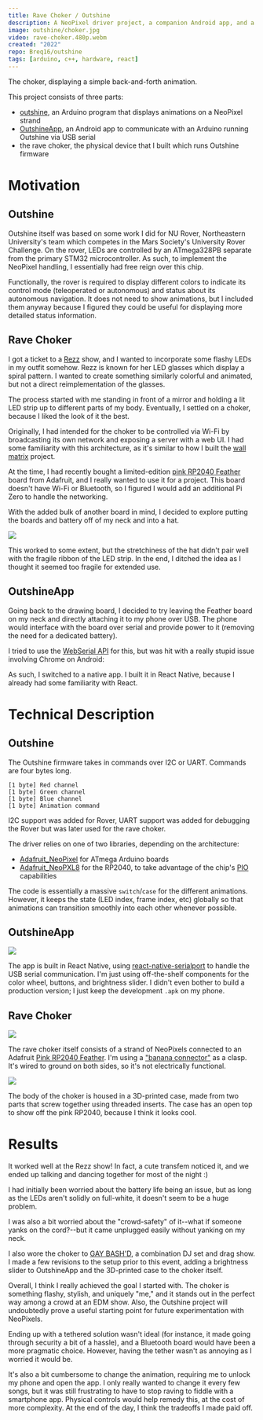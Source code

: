```yaml
---
title: Rave Choker / Outshine
description: A NeoPixel driver project, a companion Android app, and a stylish LED choker.
image: outshine/choker.jpg
video: rave-choker.480p.webm
created: "2022"
repo: Breq16/outshine
tags: [arduino, c++, hardware, react]
---
```


<Giphy id="WHmc9HI2lXWgnEgY7Y" />
<Caption>
  The choker, displaying a simple back-and-forth animation.
</Caption>

This project consists of three parts:

- [outshine](https://github.com/Breq16/outshine), an Arduino program that displays animations on a NeoPixel strand
- [OutshineApp](https://github.com/Breq16/OutshineApp), an Android app to communicate with an Arduino running Outshine via USB serial
- the rave choker, the physical device that I built which runs Outshine firmware

# Motivation

## Outshine

Outshine itself was based on some work I did for NU Rover, Northeastern University's team which competes in the Mars Society's University Rover Challenge. On the rover, LEDs are controlled by an ATmega328PB separate from the primary STM32 microcontroller. As such, to implement the NeoPixel handling, I essentially had free reign over this chip.

Functionally, the rover is required to display different colors to indicate its control mode (teleoperated or autonomous) and status about its autonomous navigation. It does not need to show animations, but I included them anyway because I figured they could be useful for displaying more detailed status information.

## Rave Choker

I got a ticket to a [Rezz](https://twitter.com/officialrezz) show, and I wanted to incorporate some flashy LEDs in my outfit somehow. Rezz is known for her LED glasses which display a spiral pattern. I wanted to create something similarly colorful and animated, but not a direct reimplementation of the glasses.

The process started with me standing in front of a mirror and holding a lit LED strip up to different parts of my body. Eventually, I settled on a choker, because I liked the look of it the best.

Originally, I had intended for the choker to be controlled via Wi-Fi by broadcasting its own network and exposing a server with a web UI. I had some familiarity with this architecture, as it's similar to how I built the [wall matrix](/projects/wallmatrix) project.

At the time, I had recently bought a limited-edition [pink RP2040 Feather](https://www.adafruit.com/product/5299) board from Adafruit, and I really wanted to use it for a project. This board doesn't have Wi-Fi or Bluetooth, so I figured I would add an additional Pi Zero to handle the networking.

With the added bulk of another board in mind, I decided to explore putting the boards and battery off of my neck and into a hat.

![](../images/outshine/hat.jpg)

This worked to some extent, but the stretchiness of the hat didn't pair well with the fragile ribbon of the LED strip. In the end, I ditched the idea as I thought it seemed too fragile for extended use.

## OutshineApp

Going back to the drawing board, I decided to try leaving the Feather board on my neck and directly attaching it to my phone over USB. The phone would interface with the board over serial and provide power to it (removing the need for a dedicated battery).

I tried to use the [WebSerial API](https://developer.mozilla.org/en-US/docs/Web/API/Web_Serial_API) for this, but was hit with a really stupid issue involving Chrome on Android:

<Tweet id="1476122496319606787" />

As such, I switched to a native app. I built it in React Native, because I already had some familiarity with React.

# Technical Description

## Outshine

The Outshine firmware takes in commands over I2C or UART. Commands are four bytes long.

```
[1 byte] Red channel
[1 byte] Green channel
[1 byte] Blue channel
[1 byte] Animation command
```

I2C support was added for Rover, UART support was added for debugging the Rover but was later used for the rave choker.

The driver relies on one of two libraries, depending on the architecture:

- [Adafruit_NeoPixel](https://learn.adafruit.com/adafruit-neopixel-uberguide/arduino-library-installation) for ATmega Arduino boards
- [Adafruit_NeoPXL8](https://learn.adafruit.com/adafruit-neopxl8-featherwing-and-library/neopxl8-arduino-library) for the RP2040, to take advantage of the chip's [PIO](https://hackspace.raspberrypi.com/articles/what-is-programmable-i-o-on-raspberry-pi-pico) capabilities

The code is essentially a massive `switch`/`case` for the different animations. However, it keeps the state (LED index, frame index, etc) globally so that animations can transition smoothly into each other whenever possible.

## OutshineApp

![](../images/outshine/app.jpg)

The app is built in React Native, using [react-native-serialport](https://github.com/melihyarikkaya/react-native-serialport) to handle the USB serial communication. I'm just using off-the-shelf components for the color wheel, buttons, and brightness slider. I didn't even bother to build a production version; I just keep the development `.apk` on my phone.

## Rave Choker

![](../images/outshine/choker.jpg)

The rave choker itself consists of a strand of NeoPixels connected to an Adafruit [Pink RP2040 Feather](https://www.adafruit.com/product/5299). I'm using a ["banana connector"](https://en.wikipedia.org/wiki/Banana_connector) as a clasp. It's wired to ground on both sides, so it's not electrically functional.

![](../images/outshine/board.jpg)

The body of the choker is housed in a 3D-printed case, made from two parts that screw together using threaded inserts. The case has an open top to show off the pink RP2040, because I think it looks cool.

# Results

It worked well at the Rezz show! In fact, a cute transfem noticed it, and we ended up talking and dancing together for most of the night :)

I had initially been worried about the battery life being an issue, but as long as the LEDs aren't solidly on full-white, it doesn't seem to be a huge problem.

I was also a bit worried about the "crowd-safety" of it--what if someone yanks on the cord?--but it came unplugged easily without yanking on my neck.

I also wore the choker to [GAY BASH'D](https://www.gaybashdboston.com/), a combination DJ set and drag show. I made a few revisions to the setup prior to this event, adding a brightness slider to OutshineApp and the 3D-printed case to the choker itself.

Overall, I think I really achieved the goal I started with. The choker is something flashy, stylish, and uniquely "me," and it stands out in the perfect way among a crowd at an EDM show. Also, the Outshine project will undoubtedly prove a useful starting point for future experimentation with NeoPixels.

Ending up with a tethered solution wasn't ideal (for instance, it made going through security a bit of a hassle), and a Bluetooth board would have been a more pragmatic choice. However, having the tether wasn't as annoying as I worried it would be.

It's also a bit cumbersome to change the animation, requiring me to unlock my phone and open the app. I only really wanted to change it every few songs, but it was still frustrating to have to stop raving to fiddle with a smartphone app. Physical controls would help remedy this, at the cost of more complexity. At the end of the day, I think the tradeoffs I made paid off.
